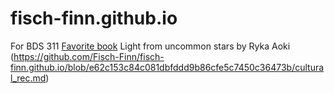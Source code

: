 # fisch-finn.github.io
For BDS 311
[Favorite book](https://us.macmillan.com/books/9781250789075/lightfromuncommonstars/) Light from uncommon stars by Ryka Aoki
(https://github.com/Fisch-Finn/fisch-finn.github.io/blob/e62c153c84c081dbfddd9b86cfe5c7450c36473b/cultural_rec.md)

